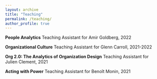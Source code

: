 ```yaml
---
layout: archive
title: "Teaching"
permalink: /teaching/
author_profile: true
---
```


**People Analytics**
Teaching Assistant for Amir Goldberg, 2022


**Organizational Culture**
Teaching Assistant for Glenn Carroll, 2021-2022


**Org 2.0: The Analytics of Organization Design**
Teaching Assistant for Julien Clement, 2021


**Acting with Power**
Teaching Assistant for Benoît Monin, 2021
    
